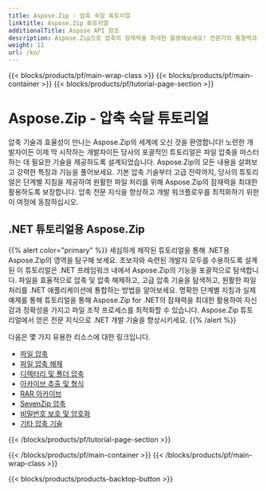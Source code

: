 ```yaml
---
title: Aspose.Zip - 압축 숙달 튜토리얼
linktitle: Aspose.Zip 튜토리얼
additionalTitle: Aspose API 참조
description: Aspose.Zip으로 압축의 잠재력을 최대한 활용해보세요! 전문가의 통찰력과 효율적인 파일 처리를 위한 포괄적인 튜토리얼을 살펴보세요.
weight: 11
url: /ko/
---
```


{{< blocks/products/pf/main-wrap-class >}}
{{< blocks/products/pf/main-container >}}
{{< blocks/products/pf/tutorial-page-section >}}

# Aspose.Zip - 압축 숙달 튜토리얼


압축 기술과 효율성이 만나는 Aspose.Zip의 세계에 오신 것을 환영합니다! 노련한 개발자이든 이제 막 시작하는 개발자이든 당사의 포괄적인 튜토리얼은 파일 압축을 마스터하는 데 필요한 기술을 제공하도록 설계되었습니다. Aspose.Zip의 모든 내용을 살펴보고 강력한 특징과 기능을 풀어보세요. 기본 압축 기술부터 고급 전략까지, 당사의 튜토리얼은 단계별 지침을 제공하여 원활한 파일 처리를 위해 Aspose.Zip의 잠재력을 최대한 활용하도록 보장합니다. 압축 전문 지식을 향상하고 개발 워크플로우를 최적화하기 위한 이 여정에 동참하십시오.


## .NET 튜토리얼용 Aspose.Zip
{{% alert color="primary" %}}
세심하게 제작된 튜토리얼을 통해 .NET용 Aspose.Zip의 영역을 탐구해 보세요. 초보자와 숙련된 개발자 모두를 수용하도록 설계된 이 튜토리얼은 .NET 프레임워크 내에서 Aspose.Zip의 기능을 포괄적으로 탐색합니다. 파일을 효율적으로 압축 및 압축 해제하고, 고급 압축 기술을 탐색하고, 원활한 파일 처리를 .NET 애플리케이션에 통합하는 방법을 알아보세요. 명확한 단계별 지침과 실제 예제를 통해 튜토리얼을 통해 Aspose.Zip for .NET의 잠재력을 최대한 활용하여 자신감과 정확성을 가지고 파일 조작 프로세스를 최적화할 수 있습니다. Aspose.Zip 튜토리얼에서 얻은 전문 지식으로 .NET 개발 기술을 향상시키세요.
{{% /alert %}}

다음은 몇 가지 유용한 리소스에 대한 링크입니다.
 
- [파일 압축](./net/file-compression/)
- [파일 압축 해제](./net/file-decompression/)
- [디렉터리 및 폴더 압축](./net/directory-and-folder-compression/)
- [아카이브 추출 및 형식](./net/archive-extraction-and-formats/)
- [RAR 아카이브](./net/rar-archive/)
- [SevenZip 압축](./net/sevenzip-compression/)
- [비밀번호 보호 및 암호화](./net/password-protection-and-encryption/)
- [기타 압축 기술](./net/other-compression-techniques/)


{{< /blocks/products/pf/tutorial-page-section >}}

{{< /blocks/products/pf/main-container >}}
{{< /blocks/products/pf/main-wrap-class >}}

{{< blocks/products/products-backtop-button >}}
